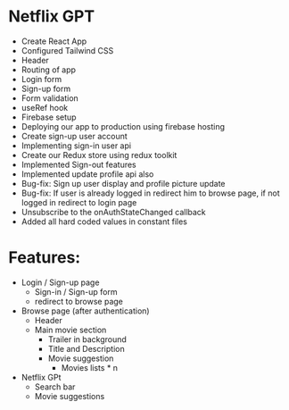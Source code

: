 # Netflix GPT

- Create React App
- Configured Tailwind CSS
- Header
- Routing of app
- Login form
- Sign-up form
- Form validation
- useRef hook
- Firebase setup
- Deploying our app to production using firebase hosting
- Create sign-up user account
- Implementing sign-in user api
- Create our Redux store using redux toolkit
- Implemented Sign-out features
- Implemented update profile api also
- Bug-fix: Sign up user display and profile picture update
- Bug-fix: If user is already logged in redirect him to browse page, if not logged in redirect to login page
- Unsubscribe to the onAuthStateChanged callback
- Added all hard coded values in constant files

# Features:
- Login / Sign-up page
    - Sign-in / Sign-up form
    - redirect to browse page
- Browse page (after authentication)
    - Header
    - Main movie section
        - Trailer in background
        - Title and Description
        - Movie suggestion
            - Movies lists * n
- Netflix GPt
    - Search bar
    - Movie suggestions

